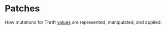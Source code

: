 # Patches

How mutations for Thrift [values](../spec/definition/data.md) are represented, manipulated, and applied.
